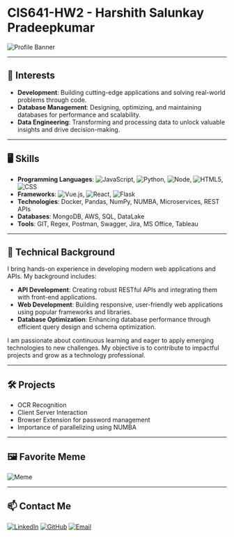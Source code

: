 # CIS641-HW2 - Harshith Salunkay Pradeepkumar

![Profile Banner](https://imagizer.imageshack.com/img923/9074/yJxZt8.png)

---

## 🚀 Interests

- **Development**: Building cutting-edge applications and solving real-world problems through code.
- **Database Management**: Designing, optimizing, and maintaining databases for performance and scalability.
- **Data Engineering**: Transforming and processing data to unlock valuable insights and drive decision-making.

---

## 🖥️ Skills

- **Programming Languages**: ![JavaScript](https://img.shields.io/badge/-JavaScript-F7DF1E?style=flat-square&logo=javascript&logoColor=black), ![Python](https://img.shields.io/badge/-Python-3776AB?style=flat-square&logo=python&logoColor=white), ![Node](https://img.shields.io/badge/-Node.js-339933?style=flat-square&logo=nodedotjs&logoColor=white), ![HTML5](https://img.shields.io/badge/-HTML5-E34F26?style=flat-square&logo=html5&logoColor=white), ![CSS](https://img.shields.io/badge/-CSS3-1572B6?style=flat-square&logo=css3&logoColor=white)
- **Frameworks**: ![Vue.js](https://img.shields.io/badge/-Vue.js-4FC08D?style=flat-square&logo=vuedotjs&logoColor=white), ![React](https://img.shields.io/badge/-React-61DAFB?style=flat-square&logo=react&logoColor=black), ![Flask](https://img.shields.io/badge/-Flask-000000?style=flat-square&logo=flask&logoColor=white)
- **Technologies**: Docker, Pandas, NumPy, NUMBA, Microservices, REST APIs
- **Databases**: MongoDB, AWS, SQL, DataLake
- **Tools**: GIT, Regex, Postman, Swagger, Jira, MS Office, Tableau

---

## 💼 Technical Background

I bring hands-on experience in developing modern web applications and APIs. My background includes:

- **API Development**: Creating robust RESTful APIs and integrating them with front-end applications.
- **Web Development**: Building responsive, user-friendly web applications using popular frameworks and libraries.
- **Database Optimization**: Enhancing database performance through efficient query design and schema optimization.

I am passionate about continuous learning and eager to apply emerging technologies to new challenges. My objective is to contribute to impactful projects and grow as a technology professional.

---

## 🛠️ Projects

- OCR Recognition
- Client Server Interaction
- Browser Extension for password management
- Importance of parallelizing using NUMBA

---

## 🖼️ Favorite Meme

![Meme](https://fiverr-res.cloudinary.com/images/q_auto,f_auto/gigs/137832563/original/076bb0e0a1e4735f37829d90a0113bc61dccdb7e/do-some-dank-memes-and-i-can-edit-some-funny-videos.png)

---

## 📫 Contact Me
[![LinkedIn](https://img.shields.io/badge/-LinkedIn-0077B5?style=flat-square&logo=linkedin&logoColor=white)](https://www.linkedin.com/in/harshithsp)
[![GitHub](https://img.shields.io/badge/-GitHub-181717?style=flat-square&logo=github&logoColor=white)](https://github.com/harshithchintu)
[![Email](https://img.shields.io/badge/-Email-D14836?style=flat-square&logo=gmail&logoColor=white)](mailto:hspharshith@gmail.com)
